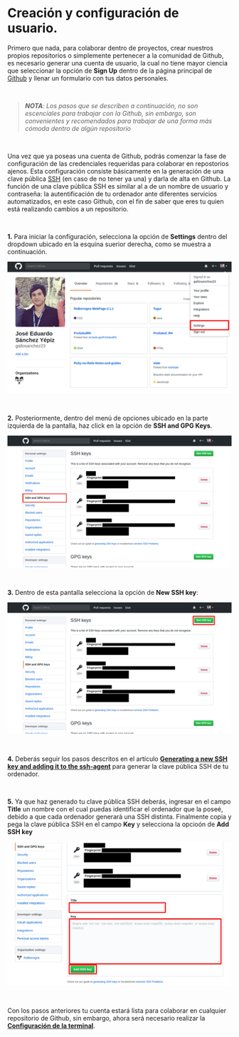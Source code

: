# Creación y configuración de usuario.

Primero que nada, para colaborar dentro de proyectos, crear nuestros propios repositorios o simplemente pertenecer a la comunidad de Github, es necesario generar una cuenta de usuario, la cual no tiene mayor ciencia que seleccionar la opción de **Sign Up** dentro de la página principal de [Github](https://github.com/) y llenar un formulario con tus datos personales.

<br>

> ***NOTA**: Los pasos que se describen a continuación, no son escenciales para trabajar con la Github, sin embargo, son convenientes y recomendados para trabajar de una forma más cómoda dentro de algún repositorio*

<br>

Una vez que ya poseas una cuenta de Github, podrás comenzar la fase de configuración de las credenciales requeridas para colaborar en repostorios ajenos. Esta configuración consiste básicamente en la generación de una clave pública [SSH](https://www.ssh.com/ssh/key/) (en caso de no tener ya una) y darla de alta en Github. La función de una clave pública SSH es similar al a de un nombre de usuario y contraseña: la autentificación de tu ordenador ante diferentes servicios automatizados, en este caso Github, con el fin de saber que eres tu quien está realizando cambios a un repositorio.

<br>

**1.** Para iniciar la configuración, selecciona la opción de **Settings** dentro del dropdown ubicado en la esquina suerior derecha, como se muestra a continuación.

![Settings btn](./images/settings_btn.png)

<br>

**2.** Posteriormente, dentro del menú de opciones ubicado en la parte izquierda de la pantalla, haz click en la opción de **SSH and GPG Keys**.

![SSH and GPG keys btn](./images/ssh_gpg_btn.png)

<br>

**3.** Dentro de esta pantalla selecciona la opción de **New SSH key**:

![New SSH key](./images/new_ssh_btn.png)

<br>

**4.** Deberás seguir los pasos descritos en el artículo **[Generating a new SSH key and adding it to the ssh-agent](https://help.github.com/articles/generating-a-new-ssh-key-and-adding-it-to-the-ssh-agent/)** para generar la clave pública SSH de tu ordenador.

<br>

**5.** Ya que haz generado tu clave pública SSH deberás, ingresar en el campo **Title** un nombre con el cual puedas identificar el ordenador que la poseé, debido a que cada ordenador generará una SSH distinta. Finalmente copia y pega la clave pública SSH en el campo **Key** y selecciona la opcioón de **Add SSH key**

![Add SSH key](./images/add_ssh_key.png)

<br>

Con los pasos anteriores tu cuenta estará lista para colaborar en cualquier repositorio de Github, sin embargo, ahora será necesario realizar la **[Configuración de la terminal](TERMINAL_CONFIGURATION.md)**.